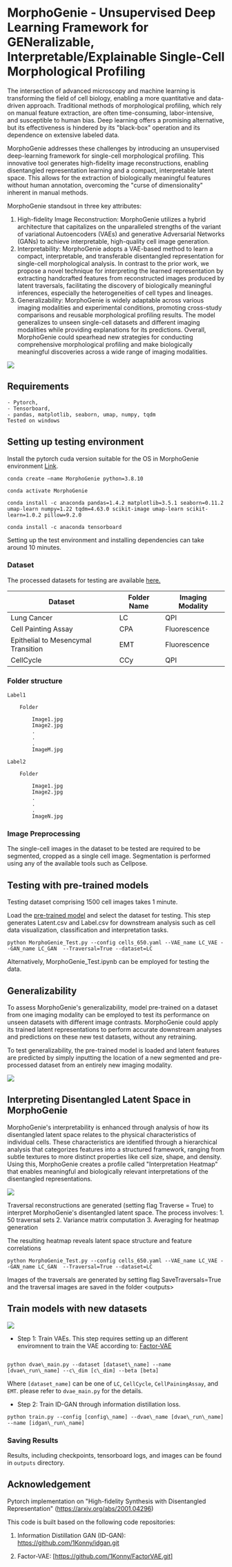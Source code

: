 # MorphoGenie - Unsupervised Deep Learning Framework for GENeralizable, Interpretable/Explainable Single-Cell Morphological Profiling

The intersection of advanced microscopy and machine learning is transforming the field of cell biology, enabling a more quantitative and data-driven approach. Traditional methods of morphological profiling, which rely on manual feature extraction, are often time-consuming, labor-intensive, and susceptible to human bias. Deep learning offers a promising alternative, but its effectiveness is hindered by its "black-box" operation and its dependence on extensive labeled data. 

MorphoGenie addresses these challenges by introducing an unsupervised deep-learning framework for single-cell morphological profiling. This innovative tool generates high-fidelity image reconstructions, enabling disentangled representation learning and a compact, interpretable latent space. This allows for the extraction of biologically meaningful features without human annotation, overcoming the "curse of dimensionality" inherent in manual methods.

MorphoGenie standsout in three key attributes: 
1. High-fidelity Image Reconstruction: MorphoGenie utilizes a hybrid architecture that capitalizes on the unparalleled strengths of the variant of variational Autoencoders (VAEs) and generative Adversarial Networks (GANs) to achieve interpretable, high-quality cell image generation. 
2. Interpretability: MorphoGenie adopts a VAE-based method to learn a compact, interpretable, and transferable disentangled representation for single-cell morphological analysis. In contrast to the prior work, we propose a novel technique for interpreting the learned representation by extracting handcrafted features from reconstructed images produced by latent traversals, facilitating the discovery of biologically meaningful inferences, especially the heterogeneities of cell types and lineages. 
3. Generalizability: MorphoGenie is widely adaptable across various imaging modalities and experimental conditions, promoting cross-study comparisons and reusable morphological profiling results. The model generalizes to unseen single-cell datasets and different imaging modalities while providing explanations for its predictions. Overall, MorphoGenie could spearhead new strategies for conducting comprehensive morphological profiling and make biologically meaningful discoveries across a wide range of imaging modalities.



![](https://github.com/rashmisrm/MorphoGenie/blob/main/Figures/Intro.png)

## Requirements
```
- Pytorch,
- Tensorboard,
- pandas, matplotlib, seaborn, umap, numpy, tqdm
Tested on windows
```
## Setting up testing environment

Install the pytorch cuda version suitable for the OS in MorphoGenie environment [Link](https://pytorch.org/get-started/locally/). 

```
conda create —name MorphoGenie python=3.8.10

conda activate MorphoGenie

conda install -c anaconda pandas=1.4.2 matplotlib=3.5.1 seaborn=0.11.2 umap-learn numpy=1.22 tqdm=4.63.0 scikit-image umap-learn scikit-learn=1.0.2 pillow=9.2.0

conda install -c anaconda tensorboard

```

Setting up the test environment and installing dependencies can take around 10 minutes.

### Dataset

The processed datasets for testing are available [here.](https://hkuhk-my.sharepoint.com/:f:/g/personal/rashmism_hku_hk/El4Ew1HJP5pGgThVYwuaN6kB9cXScl89KL0RSCxRPQr-vg?e=p2cgTt)

| Dataset       | Folder Name| Imaging Modality |
| ------------- | -----------|------------------|
| Lung Cancer   | LC         | QPI              |
| Cell Painting Assay| CPA   | Fluorescence     |
| Epithelial to Mesencymal Transition| EMT| Fluorescence|
| CellCycle     | CCy        | QPI|

### Folder structure

```
Label1

	Folder

		Image1.jpg
		Image2.jpg
		.
		.
		.
		ImageM.jpg

Label2

	Folder

		Image1.jpg
		Image2.jpg
		.
		.
		.
		ImageN.jpg

```

### Image Preprocessing

The single-cell images in the dataset to be tested are required to be segmented, cropped as a single cell image. Segmentation is performed using any of the available tools such as Cellpose.


## Testing with pre-trained models

Testing dataset comprising 1500 cell images takes 1 minute.

Load the [pre-trained model](https://hkuhk-my.sharepoint.com/:f:/g/personal/rashmism_hku_hk/EnFvx47idy1MpOjuIdEdYzAB50xStrq6XqEt00ZKqHrC0Q?e=Shah2a) and select the dataset for testing. This step generates Latent.csv and Label.csv for downstream analysis such as cell data visualization, classification and interpretation tasks. 

```
python MorphoGenie_Test.py --config cells_650.yaml --VAE_name LC_VAE --GAN_name LC_GAN  --Traversal=True --dataset=LC
```

Alternatively, MorphoGenie_Test.ipynb can be employed for testing the data.


## Generalizability

To assess MorphoGenie's generalizability, model pre-trained on a dataset from one imaging modality can be employed to test its performance on unseen datasets with different image contrasts. MorphoGenie could apply its trained latent representations to perform accurate downstream analyses and predictions on these new test datasets, without any retraining.


To test generalizability, the pre-trained model is loaded and latent features are predicted by simply inputting the location of a new segmented and pre-processed dataset from an entirely new imaging modality.

![](https://github.com/rashmisrm/MorphoGenie/blob/main/Figures/Generalizability.png)



## Interpreting Disentangled Latent Space in MorphoGenie



MorphoGenie's interpretability is enhanced through analysis of how its disentangled latent space relates to the physical characteristics of individual cells. These characteristics are identified through a hierarchical analysis that categorizes features into a structured framework, ranging from subtle textures to more distinct properties like cell size, shape, and density. Using this, MorphoGenie creates a profile called "Interpretation Heatmap" that enables meaningful and biologically relevant interpretations of the disentangled representations.

![](https://github.com/rashmisrm/MorphoGenie/blob/main/Figures/Disent.png)

Traversal reconstructions are generated (setting flag Traverse = True) to interpret MorphoGenie's disentangled latent space. The process involves:
1.⁠ ⁠50 traversal sets
2.⁠ ⁠Variance matrix computation
3.⁠ ⁠Averaging for heatmap generation


The resulting heatmap reveals latent space structure and feature correlations

```
python MorphoGenie_Test.py --config cells_650.yaml --VAE_name LC_VAE --GAN_name LC_GAN  --Traversal=True --dataset=LC
```

Images of the traversals are generated by setting flag SaveTraversals=True and the traversal images are saved in the folder \<outputs\>


## Train models with new datasets

![](https://github.com/rashmisrm/MorphoGenie/blob/main/Figures/Idgan.png)

- Step 1: Train VAEs. This step requires setting up an different enviromnent to train the VAE according to: [Factor-VAE](https://github.com/1Konny/FactorVAE.git)

```

python dvae\_main.py --dataset [dataset\_name] --name [dvae\_run\_name] --c\_dim [c\_dim] --beta [beta]

```
Where `[dataset_name]` can be one of `LC`, `CellCycle`, `CellPainingAssay`, and `EMT`.
please refer to `dvae_main.py` for the details.

- Step 2: Train ID-GAN through information distillation loss.


```
python train.py --config [config\_name] --dvae\_name [dvae\_run\_name] --name [idgan\_run\_name]

```

### Saving Results

Results, including checkpoints, tensorboard logs, and images can be found in `outputs` directory.

## Acknowledgement

Pytorch implementation on "High-fidelity Synthesis with Disentangled Representation" (https://arxiv.org/abs/2001.04296)

This code is built based on the following code repositories:

1. Information Distillation GAN (ID-GAN): https://github.com/1Konny/idgan.git

2. Factor-VAE: [https://github.com/1Konny/FactorVAE.git]

